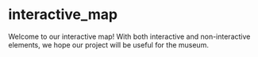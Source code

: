 # interactive_map
Welcome to our interactive map!
With both interactive and non-interactive elements, we hope our project will be useful for the museum. 
